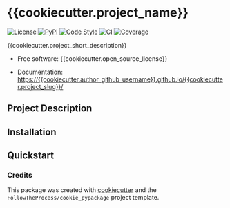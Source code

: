 # {{cookiecutter.project_name}}

[![License](https://img.shields.io/github/license/{{cookiecutter.author_github_username}}/{{cookiecutter.project_slug}})](https://github.com/{{cookiecutter.author_github_username}}/{{cookiecutter.project_slug}})
[![PyPI](https://img.shields.io/pypi/v/{{cookiecutter.project_slug}}.svg)](https://pypi.python.org/pypi/{{cookiecutter.project_slug}})
[![Code Style](https://img.shields.io/badge/code%20style-black-black)](https://github.com/{{cookiecutter.author_github_username}}/{{cookiecutter.project_slug}})
[![CI](https://github.com/{{cookiecutter.author_github_username}}/{{cookiecutter.project_slug}}/workflows/CI/badge.svg)](https://github.com/{{cookiecutter.author_github_username}}/{{cookiecutter.project_slug}}/actions?query=workflow%3ACI)
[![Coverage](docs/img/coverage.svg)](https://github.com/{{cookiecutter.author_github_username}}/{{cookiecutter.project_slug}})

{{cookiecutter.project_short_description}}

* Free software: {{cookiecutter.open_source_license}}

* Documentation: [https://{{cookiecutter.author_github_username}}.github.io/{{cookiecutter.project_slug}}/](<https://{{cookiecutter.author_github_username}}.github.io/{{cookiecutter.project_slug}}/>)

## Project Description

## Installation

## Quickstart

### Credits

This package was created with [cookiecutter](https://github.com/cookiecutter/cookiecutter) and the `FollowTheProcess/cookie_pypackage` project template.
